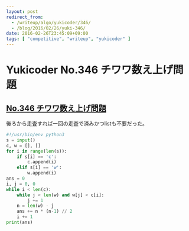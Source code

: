 ```yaml
---
layout: post
redirect_from:
  - /writeup/algo/yukicoder/346/
  - /blog/2016/02/26/yuki-346/
date: 2016-02-26T23:45:09+09:00
tags: [ "competitive", "writeup", "yukicoder" ]
---
```


# Yukicoder No.346 チワワ数え上げ問題

## [No.346 チワワ数え上げ問題](http://yukicoder.me/problems/987)

後ろから走査すれば一回の走査で済みかつlistも不要だった。

``` python
#!/usr/bin/env python3
s = input()
c, w = [], []
for i in range(len(s)):
    if s[i] == 'c':
        c.append(i)
    elif s[i] == 'w':
        w.append(i)
ans = 0
i, j = 0, 0
while i < len(c):
    while j < len(w) and w[j] < c[i]:
        j += 1
    n = len(w) - j
    ans += n * (n-1) // 2
    i += 1
print(ans)
```
